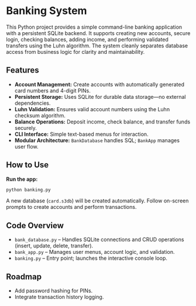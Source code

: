 # Banking System

This Python project provides a simple command-line banking application with a persistent SQLite backend. It supports creating new accounts, secure login, checking balances, adding income, and performing validated transfers using the Luhn algorithm. The system cleanly separates database access from business logic for clarity and maintainability.

## Features

* **Account Management:** Create accounts with automatically generated card numbers and 4-digit PINs.
* **Persistent Storage:** Uses SQLite for durable data storage—no external dependencies.
* **Luhn Validation:** Ensures valid account numbers using the Luhn checksum algorithm.
* **Balance Operations:** Deposit income, check balance, and transfer funds securely.
* **CLI Interface:** Simple text-based menus for interaction.
* **Modular Architecture:** `BankDatabase` handles SQL; `BankApp` manages user flow.

## How to Use

**Run the app:**

```bash
python banking.py
```

A new database (`card.s3db`) will be created automatically. Follow on-screen prompts to create accounts and perform transactions.

## Code Overview

* `bank_database.py` – Handles SQLite connections and CRUD operations (insert, update, delete, transfer).
* `bank_app.py` – Manages user menus, account logic, and validation.
* `banking.py` – Entry point; launches the interactive console loop.

## Roadmap

* Add password hashing for PINs.
* Integrate transaction history logging.
